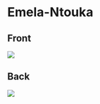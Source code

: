 # Emela-Ntouka
 ## Front
 ![](../images/emela-ntouka-front.jpg)
 ## Back
 ![](../images/emela-ntouka-back.jpg)